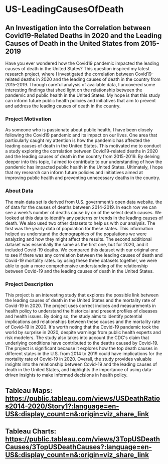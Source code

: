 # US-LeadingCausesOfDeath
## An Investigation into the Correlation between Covid19-Related Deaths in 2020 and the Leading Causes of Death in the United States from 2015-2019
Have you ever wondered how the Covid19 pandemic impacted the leading causes of death in the United States? This question inspired my latest research project, where I investigated the correlation between Covid19-related deaths in 2020 and the leading causes of death in the country from 2015-2019. Through careful analysis of available data, I uncovered some interesting findings that shed light on the relationship between the pandemic and public health in the United States. My hope is that this study can inform future public health policies and initiatives that aim to prevent and address the leading causes of death in the country.
### Project Motivation
As someone who is passionate about public health, I have been closely following the Covid19 pandemic and its impact on our lives. One area that particularly caught my attention is how the pandemic has affected the leading causes of death in the United States. This motivated me to conduct a study exploring the correlation between Covid19-related deaths in 2020 and the leading causes of death in the country from 2015-2019. By delving deeper into this topic, I aimed to contribute to our understanding of how the pandemic has impacted public health in the United States. Ultimately, I hope that my research can inform future policies and initiatives aimed at improving public health and preventing unnecessary deaths in the country.
### About Data
The main data set is derived from U.S. government’s open data website. the of data for the causes of deaths between 2014-2019. In each row we can see a week’s number of deaths cause by on of the select death causes.  We looked at this data to identify any patterns or trends in the leading causes of death. We also used two other datasets to help us with our analysis. The first was the yearly data of population for these states. This information helped us understand the demographics of the populations we were analyzing and how they might affect the results.
The second additional dataset was essentially the same as the first one, but for 2020, and it included Covid-19 deaths. We compared this dataset with our original one to see if there was any correlation between the leading causes of death and Covid-19 mortality rates.
by using these three datasets together, we were able to gain a more comprehensive understanding of the relationship between Covid-19 and the leading causes of death in the United States.

### Project Description
This project is an interesting study that explores the possible link between the leading causes of death in the United States and the mortality rate of Covid-19 in 2020.
The project uses correct indices and measurements in health policy to understand the historical and present profiles of diseases and health issues. By doing so, the study aims to identify potential implications and relationships between these causes and the mortality rate of Covid-19 in 2020.
It's worth noting that the Covid-19 pandemic took the world by surprise in 2020, despite warnings from public health experts and risk modelers. The study also takes into account the CDC's claim that underlying conditions have contributed to the deaths caused by Covid-19.
The project is significant because it explores how the top death causes in different states in the U.S. from 2014 to 2019 could have implications for the mortality rate of Covid-19 in 2020. Overall, the study provides valuable insights into the relationship between Covid-19 and the leading causes of death in the United States, and highlights the importance of using data-driven insights to make informed decisions in health policy.

## Tableau Maps: https://public.tableau.com/views/USDeathRatios2014-2020/Story1?:language=en-US&:display_count=n&:origin=viz_share_link
## Tableau Charts: https://public.tableau.com/views/3TopUSDeathCauses/3TopUSDeathCauses?:language=en-US&:display_count=n&:origin=viz_share_link
